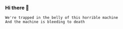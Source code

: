 ### Hi there 👋
```
We're trapped in the belly of this horrible machine
And the machine is bleeding to death
```
